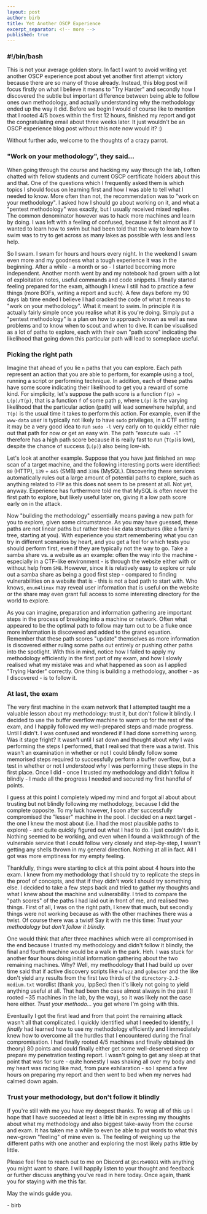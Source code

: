 ```yaml
---
layout: post
author: birb
title: Yet Another OSCP Experience
excerpt_separator: <!-- more -->
published: true
---
```

### #!/bin/bash 
This is not your average golden story. In fact I want to avoid writing yet another OSCP experience post about yet another first attempt victory because there are so many of those already. Instead, this blog post will focus firstly on what I believe it means to "Try Harder" and secondly how I discovered the subtle but important difference between being able to follow ones own methodology, and actually understanding why the methodology ended up the way it did.<!-- more --> Before we begin I would of course like to mention that I rooted 4/5 boxes within the first 12 hours, finished my report and got the congratulating email about three weeks later. It just wouldn't be an OSCP experience blog post without this note now would it? :)

Without further ado, welcome to the thoughts of a crazy parrot.


### "Work on your methodology", they said...
When going through the course and hacking my way through the lab, I often chatted with fellow students and current OSCP certificate holders about this and that. One of the questions which I frequently asked them is which topics I should focus on learning first and how I was able to tell what I needed to know. More often than not, the recommendation was to "work on your methodology". I asked how I should go about working on it, and what a "pentest methodology" was exactly, but I usually received mixed replies. The common denominator however was to hack more machines and learn by doing. I was left with a feeling of confused, because it felt almost as if I wanted to learn how to swim but had been told that the way to learn how to swim was to try to get across as many lakes as possible with less and less help.

So I swam. I swam for hours and hours every night. In the weekend I swam even more and my goodness what a tough experience it was in the beginning. After a while - a month or so - I started becoming more independent. Another month went by and my notebook had grown with a lot of exploitation notes, useful commands and code snippets. I finally started feeling prepared for the exam, although I knew I still had to practice a few things (more BOFs, writing a report and such). A few days before my 90 days lab time ended I believe I had cracked the code of what it means to "work on your methodology". What it meant to swim. In principle it is actually fairly simple once you realise what it is you're doing. Simply put a "pentest methodology" is a plan on how to approach known as well as new problems and to know when to scout and when to dive. It can be visualised as a lot of paths to explore, each with their own "path score" indicating the likelihood that going down this particular path will lead to someplace useful.

### Picking the right path
Imagine that ahead of you lie `n` paths that you can explore. Each path represent an action that you are able to perform, for example using a tool, running a script or performing technique. In addition, each of these paths have some score indicating their likelihood to get you a reward of some kind. For simplicity, let's suppose the path score is a function `f(p) = L(p)/T(p)`, that is a function `f` of some path `p`, where `L(p)` is the varying likelihood that the particular action (path) will lead somewhere helpful, and `T(p)` is the usual time it takes to perform this action. For example, even if the `www-data` user is typically not likely to have `sudo` privileges, in a CTF setting it may be a very good idea to run `sudo -l` very early on to quickly either rule out that path for now or get an easy win. The path "execute `sudo -l`" therefore has a high path score because it is really fast to run (`T(p)`is low), despite the chance of success (`L(p)`) also being low-ish.

Let's look at another example. Suppose that you have just finished an `nmap` scan of a target machine, and the following interesting ports were identified: `80` (HTTP), `139` + `445` (SMB) and `3306` (MySQL). Discovering these services automatically rules out a large amount of potential paths to explore, such as anything related to `FTP` as this does not seem to be present at all. Not yet, anyway. Experience has furthermore told me that MySQL is often never the first path to explore, but likely useful later on, giving it a low path score early on in the attack.

Now "building the methodology" essentially means paving a new path for you to explore, given some circumstance. As you may have guessed, these paths are not linear paths but rather tree-like data structures (like a family tree, starting at you). With experience you start remembering what you can try in different scenarios by heart, and you get a feel for which tests you should perform first, even if they are typically not the way to go. Take a samba share vs. a website as an example: often the way into the machine - especially in a CTF-like environment - is through the website either with or without help from `SMB`. However, since it is relatively easy to explore or rule out a samba share as being a good first step - compared to finding vulnerabilities on a website that is - this is not a bad path to start with. Who knows, `enum4linux` may reveal user information that is useful on the website or the share may even grant full access to some interesting directory for the world to explore.

As you can imagine, preparation and information gathering are important steps in the process of breaking into a machine or network. Often what appeared to be the optimal path to follow may turn out to be a fluke once more information is discovered and added to the grand equation. Remember that these path scores "update" themselves as more information is discovered either ruling some paths out entirely or pushing other paths into the spotlight. With this in mind, notice how I failed to apply my methodology efficiently in the first part of my exam, and how I slowly realised what my mistake was and what happened as soon as I applied "Trying Harder" correctly. One thing is building a methodology, another - as I discovered - is to follow it.

### At last, the exam
The very first machine in the exam network that I attempted taught me a valuable lesson about my methodology: trust it, but don't follow it blindly. I decided to use the buffer overflow machine to warm up for the rest of the exam, and I happily followed my well-prepared steps and made progress. Until I didn't. I was confused and wondered if I had done something wrong. Was it stage fright? It wasn't until I sat down and thought about *why* I was performing the steps I performed, that I realised that there was a twist. This wasn't an examination in whether or not I could blindly follow some memorised steps required to successfully perform a buffer overflow, but a test in whether or not I *understood why* I was performing these steps in the first place. Once I did - once I trusted my methodology and didn't follow it blindly - I made all the progress I needed and secured my first handful of points. 

I guess at this point I completely wiped my mind and forgot all about about trusting but not blindly following my methodology, because I did the complete opposite. To my luck however, I soon after successfully compromised the "lesser" machine in the pool. I decided on a next target - the one I knew the most about (i.e. I had the most plausible paths to explore) - and quite quickly figured out what I had to do. I just couldn't do it. Nothing seemed to be working, and even when I found a walkthrough of the vulnerable service that I could follow very closely and step-by-step, I wasn't getting any shells thrown in my general direction. Nothing at all in fact. All I got was more emptiness for my empty feeling.

Thankfully, things were starting to click at this point about 4 hours into the exam. I knew from my methodology that I should try to replicate the steps in the proof of concepts, and that if they didn't work I should try something else. I decided to take a few steps back and tried to gather my thoughts and what I knew about the machine and vulnerability. I tried to compare the "path scores" of the paths I had laid out in front of me, and realised two things. First of all, I was on the right path, I knew that much, but secondly things were not working because as with the other machines there was a twist. Of course there was a twist! Say it with me this time: *Trust your methodology but don't follow it blindly.*

One would think that after three machines which were all compromised in the end because I trusted my methodology and didn't follow it blindly, the final and fourth machine would be a walk in the park. Heh. I was stuck for another **four** hours doing initial information gathering about the two remaining machines. Why? Well, my methodology that I had build up over time said that if active discovery scripts like `wfuzz` and `gobuster` and the like don't yield any results from the first two thirds of the `directory-2.3-medium.txt` wordlist (thank you, IppSec) then it's likely not going to yield anything useful at all. That had been the case almost always in the past (I rooted ~35 machines in the lab, by the way), so it was likely not the case here either. *Trust your methodo...* you get where I'm going with this.

Eventually I got the first lead and from that point the remaining attack wasn't all that complicated. I quickly identified what I needed to identify, I *finally* had learned how to use my methodology efficiently and I immediately knew how to overcome all the hurdles that I encountered during the final compromisation. I had finally rooted 4/5 machines and finally obtained (in theory) 80 points and could finally either get some well-deserved sleep or prepare my penetration testing report. I wasn't going to get any sleep at that point that was for sure - quite honestly I was shaking all over my body and my heart was racing like mad, from pure exhilaration - so I spend a few hours on preparing my report and then went to bed when my nerves had calmed down again.

### Trust your methodology, but don't follow it blindly
If you're still with me you have my deepest thanks. To wrap all of this up I hope that I have succeeded at least a little bit in expressing my thoughts about what my methodology and also biggest take-away from the course and exam. It has taken me a while to even be able to put words to what this new-grown "feeling" of mine even is. The feeling of weighing up the different paths with one another and exploring the most likely paths little by little.

Please feel free to reach out to me on Discord at `@birb#0001` with anything you might want to share. I will happily listen to your thought and feedback or further discuss anything you've read in here today. Once again, thank you for staying with me this far. 

May the winds guide you.

\- birb

